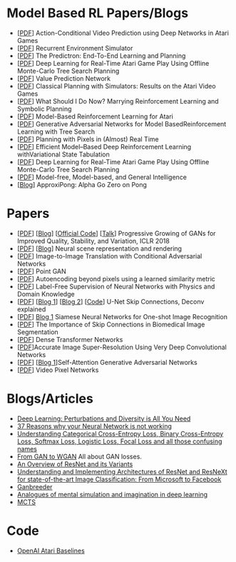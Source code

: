 # Model Based RL Papers/Blogs
* [[PDF](https://arxiv.org/pdf/1507.08750.pdf)] Action-Conditional Video Prediction using Deep Networks in Atari Games
* [[PDF](https://arxiv.org/pdf/1704.02254.pdf)] Recurrent Environment Simulator
* [[PDF](https://arxiv.org/pdf/1612.08810.pdf)] The Predictron: End-To-End Learning and Planning
* [[PDF](https://web.eecs.umich.edu/~baveja/Papers/UCTtoCNNsAtariGames-FinalVersion.pdf)] Deep Learning for Real-Time Atari Game Play Using Offline Monte-Carlo Tree Search Planning
* [[PDF](https://papers.nips.cc/paper/7192-value-prediction-network.pdf)] Value Prediction Network
* [[PDF](https://www.ijcai.org/Proceedings/15/Papers/230.pdf)] Classical Planning with Simulators: Results on the Atari Video Games
* [[PDF](https://arxiv.org/pdf/1901.01492.pdf)] What Should I Do Now? Marrying Reinforcement Learning and Symbolic Planning
* [[PDF](https://www.mimuw.edu.pl/~henrykm/pubs_2018/model-based-reinforcement.pdf)] Model-Based Reinforcement Learning for Atari
* [[PDF](http://tedxiao.me/pdf/gans_drl.pdf)] Generative Adversarial Networks for Model BasedReinforcement Learning with Tree Search
* [[PDF](https://arxiv.org/pdf/1801.03354.pdf)] Planning with Pixels in (Almost) Real Time
* [[PDF](https://arxiv.org/pdf/1802.04325.pdf)] Efficient Model–Based Deep Reinforcement Learning withVariational State Tabulation
* [[PDF](https://web.eecs.umich.edu/~baveja/Papers/UCTtoCNNsAtariGames-FinalVersion.pdf)] Deep Learning for Real-Time Atari Game Play Using Offline Monte-Carlo Tree Search Planning
* [[PDF](https://arxiv.org/pdf/1806.02308.pdf)] Model-free, Model-based, and General Intelligence
* [[Blog](https://jonathanfiat.github.io/ApproxiPong/)] ApproxiPong: Alpha Go Zero on Pong


# Papers
* [[PDF](https://arxiv.org/pdf/1710.10196.pdf)] [[Blog](https://towardsdatascience.com/progan-how-nvidia-generated-images-of-unprecedented-quality-51c98ec2cbd2?fbclid=IwAR3Fa-jvvre2VNxDR-uIe_tGISXh1OGQ_UIrYcrXVgi1uLjdQ-180cVLpX4)] [[Official Code](https://github.com/tkarras/progressive_growing_of_gans)] [[Talk](https://www.youtube.com/watch?v=ReZiqCybQPA)] Progressive Growing of GANs for Improved Quality, Stability, and Variation, ICLR 2018
* [[PDF](http://science.sciencemag.org/content/sci/360/6394/1204.full.pdf)] [[Blog](https://deepmind.com/blog/neural-scene-representation-and-rendering/)] Neural scene representation and rendering
* [[PDF](https://arxiv.org/pdf/1611.07004.pdf)] Image-to-Image Translation with Conditional Adversarial Networks
* [[PDF](https://arxiv.org/pdf/1810.05795.pdf)] Point GAN
* [[PDF](https://arxiv.org/pdf/1512.09300.pdf)] Autoencoding beyond pixels using a learned similarity metric
* [[PDF](https://arxiv.org/pdf/1609.05566.pdf)] Label-Free Supervision of Neural Networks with Physics and Domain Knowledge
* [[PDF](https://arxiv.org/pdf/1505.04597.pdf)] [[Blog 1](http://deeplearning.net/tutorial/unet.html)] [[Blog 2](https://medium.com/@keremturgutlu/semantic-segmentation-u-net-part-1-d8d6f6005066)] [[Code](https://github.com/milesial/Pytorch-UNet)] U-Net
 Skip Connections, Deconv explained
* [[PDF](https://www.cs.cmu.edu/~rsalakhu/papers/oneshot1.pdf)] [Blog 1](https://towardsdatascience.com/siamese-network-triplet-loss-b4ca82c1aec8) Siamese Neural Networks for One-shot Image Recognition
* [[PDF](https://arxiv.org/abs/1608.04117)] The Importance of Skip Connections in Biomedical Image Segmentation
* [[PDF](https://openreview.net/forum?id=r1D4bs1Wz)] Dense Transformer Networks
* [[PDF](https://cv.snu.ac.kr/research/VDSR/VDSR_CVPR2016.pdf)]Accurate Image Super-Resolution Using Very Deep Convolutional Networks
* [[PDF](https://arxiv.org/pdf/1805.08318.pdf)] [[Blog 1](https://towardsdatascience.com/not-just-another-gan-paper-sagan-96e649f01a6b?fbclid=IwAR11-ziefxUngZEBjFPI2Wd_T5yAQlqDDhUqzfAlHpd2i8i2h21SThiC-hc)]Self-Attention Generative Adversarial Networks
* [[PDF](https://arxiv.org/pdf/1610.00527.pdf)] Video Pixel Networks


# Blogs/Articles
* [Deep Learning: Perturbations and Diversity is All You Need](https://medium.com/intuitionmachine/deep-learning-perturbations-is-all-you-need-d630b6980587?fbclid=IwAR168X_cmBnZ81UOTem5ngRgirnGegKVPEt7RRN1Sdcdn8ohVr2uIIqomDg)
* [37 Reasons why your Neural Network is not working](https://blog.slavv.com/37-reasons-why-your-neural-network-is-not-working-4020854bd607)
* [Understanding Categorical Cross-Entropy Loss, Binary Cross-Entropy Loss, Softmax Loss, Logistic Loss, Focal Loss and all those confusing names](https://gombru.github.io/2018/05/23/cross_entropy_loss/)
* [From GAN to WGAN](https://lilianweng.github.io/lil-log/2017/08/20/from-GAN-to-WGAN.html)
	All about GAN losses.
* [An Overview of ResNet and its Variants](https://towardsdatascience.com/an-overview-of-resnet-and-its-variants-5281e2f56035)
* [Understanding and Implementing Architectures of ResNet and ResNeXt for state-of-the-art Image Classification: From Microsoft to Facebook](https://medium.com/@14prakash/understanding-and-implementing-architectures-of-resnet-and-resnext-for-state-of-the-art-image-cf51669e1624)
* [Ganbreeder](https://ganbreeder.app)
* [Analogues of mental simulation and imagination in deep learning](https://www.sciencedirect.com/science/article/pii/S2352154618301670?fbclid=IwAR2Aojn5sC9NqeiiBfn1K6L61UVLqF8dYQBoHCz5GJeHxXl3ACk9ShWa91Q)
* [MCTS](https://jeffbradberry.com/posts/2015/09/intro-to-monte-carlo-tree-search/)

# Code
* [OpenAI Atari Baselines](https://github.com/openai/baselines)